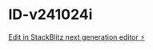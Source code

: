 # ID-v241024i

[Edit in StackBlitz next generation editor ⚡️](https://stackblitz.com/~/github.com/c6ai/ID-v241024i)